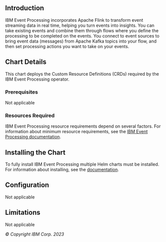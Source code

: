 ## Introduction
IBM Event Processing incorporates Apache Flink to transform event streaming data in real time, helping you turn events into insights. You can take existing events and combine them through flows where you define the processing to be completed on the events. You connect to event sources to bring event data (messages) from Apache Kafka topics into your flow, and then set processing actions you want to take on your events.

## Chart Details
This chart deploys the Custom Resource Definitions (CRDs) required by the IBM Event Processing operator.

### Prerequisites
Not applicable

### Resources Required
IBM Event Processing resource requirements depend on several factors. For information about minimum resource requirements, see the [IBM Event Processing documentation](https://ibm.biz/ep-documentation).

## Installing the Chart
To fully install IBM Event Processing multiple Helm charts must be installed.  For information about installing, see the [documentation](https://ibm.biz/ep-documentation).

## Configuration
Not applicable

## Limitations
Not applicable

*© Copyright IBM Corp. 2023*
